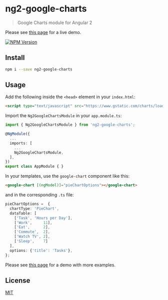 # ng2-google-charts

> Google Charts module for Angular 2

Please see [this page][example-page] for a live demo.

[![NPM Version][npm-image]][npm-url]

## Install

```bash
npm i --save ng2-google-charts
```

## Usage

Add the following inside the `<head>` element in your `index.html`:
```html
<script type="text/javascript" src="https://www.gstatic.com/charts/loader.js"></script>
```

Import the `Ng2GoogleChartsModule` in your `app.module.ts`:
```ts
import { Ng2GoogleChartsModule } from 'ng2-google-charts';

@NgModule({
  ...
  imports: [
    ...
    Ng2GoogleChartsModule,
  ],
})
export class AppModule { }
```

In your templates, use the `google-chart` component like this:
```html
<google-chart [(ngModel)]="pieChartOptions"></google-chart>
```
and in the corresponding `.ts` file:
```ts
pieChartOptions =  {
  chartType: 'PieChart',
  dataTable: [
    ['Task', 'Hours per Day'],
    ['Work',     11],
    ['Eat',      2],
    ['Commute',  2],
    ['Watch TV', 2],
    ['Sleep',    7]
  ],
  options: {'title': 'Tasks'},
};
```

Please see [this page][example-page] for a demo with more examples.

## License

[MIT](http://vjpr.mit-license.org)

[npm-image]: https://img.shields.io/npm/v/ng2-google-charts.svg
[npm-url]: https://npmjs.org/package/ng2-google-charts
[example-page]: https://gmazzamuto.github.io/ng2-google-charts/example/
